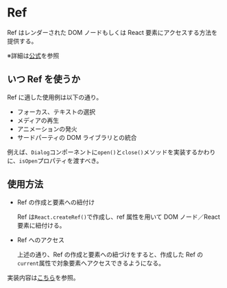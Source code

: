 # Ref

Ref はレンダーされた DOM ノードもしくは React 要素にアクセスする方法を提供する。

※詳細は[公式](https://ja.reactjs.org/docs/refs-and-the-dom.html)を参照

## いつ Ref を使うか

Ref に適した使用例は以下の通り。

- フォーカス、テキストの選択
- メディアの再生
- アニメーションの発火
- サードパーティの DOM ライブラリとの統合

例えば、`Dialog`コンポーネントに`open()`と`close()`メソッドを実装するかわりに、`isOpen`プロパティを渡すべき。

## 使用方法

- Ref の作成と要素への紐付け

  Ref は`React.createRef()`で作成し、ref 属性を用いて DOM ノード／React 要素に紐付ける。

- Ref へのアクセス

  上述の通り、Ref の作成と要素への紐づけをすると、作成した Ref の`current`属性で対象要素へアクセスできるようになる。

実装内容は[こちら](./../sandbox/src/pages/ref/)を参照。
